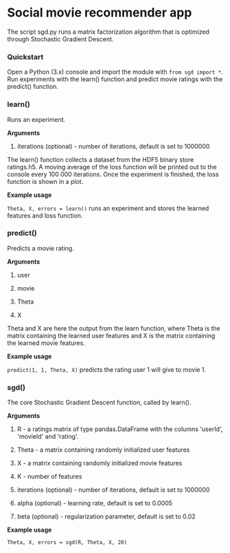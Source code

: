 # Social movie recommender app

The script sgd.py runs a matrix factorization algorithm that is optimized through Stochastic Gradient Descent.

### Quickstart

Open a Python (3.x) console and import the module with `from sgd import *`. Run experiments with the learn() function and predict movie ratings with the predict() function.



### learn()

Runs an experiment.

**Arguments**

1. iterations (optional) - number of iterations, default is set to 1000000

The learn() function collects a dataset from the HDF5 binary store ratings.h5. A moving average of the loss function will be printed out to the console every 100 000 iterations. Once the experiment is finished, the loss function is shown in a plot.

**Example usage**

`Theta, X, errors = learn()` runs an experiment and stores the learned features and loss function.



### predict()

Predicts a movie rating.

**Arguments**

1. user

2. movie

3. Theta

4. X

Theta and X are here the output from the learn function, where Theta is the matrix containing the learned user features and X is the matrix containing the learned movie features.

**Example usage**

`predict(1, 1, Theta, X)` predicts the rating user 1 will give to movie 1.



### sgd()

The core Stochastic Gradient Descent function, called by learn().

**Arguments**

1. R - a ratings matrix of type pandas.DataFrame with the columns 'userId', 'movieId' and 'rating'.

2. Theta - a matrix containing randomly initialized user features

3. X - a matrix containing randomly initialized movie features

4. K - number of features

5. iterations (optional) - number of iterations, default is set to 1000000

6. alpha (optional) - learning rate, default is set to 0.0005

7. beta (optional) - regularization parameter, default is set to 0.02


**Example usage**

`Theta, X, errors = sgd(R, Theta, X, 20)`

